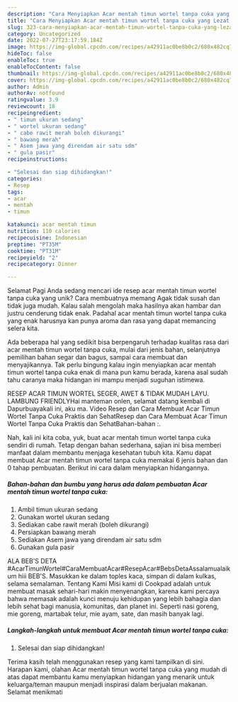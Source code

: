 ```yaml
---
description: "Cara Menyiapkan Acar mentah timun wortel tanpa cuka yang Lezat, Lezat"
title: "Cara Menyiapkan Acar mentah timun wortel tanpa cuka yang Lezat, Lezat"
slug: 323-cara-menyiapkan-acar-mentah-timun-wortel-tanpa-cuka-yang-lezat-lezat
category: Uncategorized
date: 2022-07-27T23:17:59.184Z
image: https://img-global.cpcdn.com/recipes/a42911ac0be8b0c2/680x482cq70/acar-mentah-timun-wortel-tanpa-cuka-foto-resep-utama.jpg
hideToc: false
enableToc: true
enableTocContent: false
thumbnail: https://img-global.cpcdn.com/recipes/a42911ac0be8b0c2/680x482cq70/acar-mentah-timun-wortel-tanpa-cuka-foto-resep-utama.jpg
cover: https://img-global.cpcdn.com/recipes/a42911ac0be8b0c2/680x482cq70/acar-mentah-timun-wortel-tanpa-cuka-foto-resep-utama.jpg
author: Admin
authorAv: notfound
ratingvalue: 3.9
reviewcount: 18
recipeingredient:
- " timun ukuran sedang"
- " wortel ukuran sedang"
- " cabe rawit merah boleh dikurangi"
- " bawang merah"
- " Asem jawa yang direndam air satu sdm"
- " gula pasir"
recipeinstructions:

- "Selesai dan siap dihidangkan!"
categories:
- Resep
tags:
- acar
- mentah
- timun

katakunci: acar mentah timun 
nutrition: 110 calories
recipecuisine: Indonesian
preptime: "PT35M"
cooktime: "PT31M"
recipeyield: "2"
recipecategory: Dinner

---
```



Selamat Pagi Anda sedang mencari ide resep acar mentah timun wortel tanpa cuka yang unik? Cara membuatnya memang Agak tidak susah dan tidak juga mudah. Kalau salah mengolah maka hasilnya akan hambar dan justru cenderung tidak enak. Padahal acar mentah timun wortel tanpa cuka yang enak harusnya kan punya aroma dan rasa yang dapat memancing selera kita.


Ada beberapa hal yang sedikit bisa berpengaruh terhadap kualitas rasa dari acar mentah timun wortel tanpa cuka, mulai dari jenis bahan, selanjutnya pemilihan bahan segar dan bagus, sampai cara membuat dan menyajikannya. Tak perlu bingung kalau ingin menyiapkan acar mentah timun wortel tanpa cuka enak di mana pun kamu berada, karena asal sudah tahu caranya maka hidangan ini mampu menjadi suguhan istimewa.

RESEP ACAR TIMUN WORTEL SEGER, AWET &amp; TIDAK MUDAH LAYU. LAMBUNG FRIENDLYHai manteman onlen, selamat datang kembali di Dapurbuayakali ini, aku ma. Video Resep dan Cara Membuat Acar Timun Wortel Tanpa Cuka Praktis dan SehatResep dan Cara Membuat Acar Timun Wortel Tanpa Cuka Praktis dan SehatBahan-bahan :.


Nah, kali ini kita coba, yuk, buat acar mentah timun wortel tanpa cuka sendiri di rumah. Tetap dengan bahan sederhana, sajian ini bisa memberi manfaat dalam membantu menjaga kesehatan tubuh kita. Kamu dapat membuat Acar mentah timun wortel tanpa cuka memakai 6 jenis bahan dan 0 tahap pembuatan. Berikut ini cara dalam menyiapkan hidangannya.

<!--inarticleads1-->

##### Bahan-bahan dan bumbu yang harus ada dalam pembuatan Acar mentah timun wortel tanpa cuka:

1. Ambil  timun ukuran sedang
1. Gunakan  wortel ukuran sedang
1. Sediakan  cabe rawit merah (boleh dikurangi)
1. Persiapkan  bawang merah
1. Sediakan  Asem jawa yang direndam air satu sdm
1. Gunakan  gula pasir


ALA BEB&#39;S DETA #AcarTimunWortel#CaraMembuatAcar#ResepAcar#BebsDetaAssalamualaikum hiii BEB&#39;S. Masukkan ke dalam toples kaca, simpan di dalam kulkas, selama semalaman. Tentang Kami Misi kami di Cookpad adalah untuk membuat masak sehari-hari makin menyenangkan, karena kami percaya bahwa memasak adalah kunci menuju kehidupan yang lebih bahagia dan lebih sehat bagi manusia, komunitas, dan planet ini. Seperti nasi goreng, mie goreng, martabak telur, mie ayam, sate, dan masih banyak lagi. 

<!--inarticleads2-->

##### Langkah-langkah untuk membuat Acar mentah timun wortel tanpa cuka:


1. Selesai dan siap dihidangkan!



Terima kasih telah menggunakan resep yang kami tampilkan di sini. Harapan kami, olahan Acar mentah timun wortel tanpa cuka yang mudah di atas dapat membantu kamu menyiapkan hidangan yang menarik untuk keluarga/teman maupun menjadi inspirasi dalam berjualan makanan. Selamat menikmati
